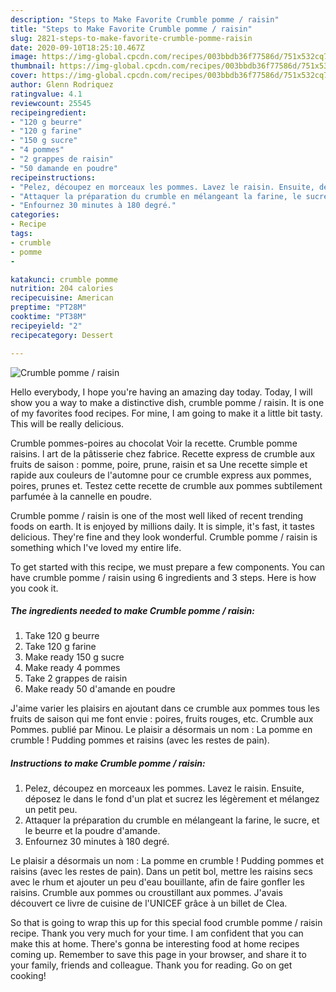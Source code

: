 ```yaml
---
description: "Steps to Make Favorite Crumble pomme / raisin"
title: "Steps to Make Favorite Crumble pomme / raisin"
slug: 2821-steps-to-make-favorite-crumble-pomme-raisin
date: 2020-09-10T18:25:10.467Z
image: https://img-global.cpcdn.com/recipes/003bbdb36f77586d/751x532cq70/crumble-pomme-raisin-photo-principale-de-la-recette.jpg
thumbnail: https://img-global.cpcdn.com/recipes/003bbdb36f77586d/751x532cq70/crumble-pomme-raisin-photo-principale-de-la-recette.jpg
cover: https://img-global.cpcdn.com/recipes/003bbdb36f77586d/751x532cq70/crumble-pomme-raisin-photo-principale-de-la-recette.jpg
author: Glenn Rodriquez
ratingvalue: 4.1
reviewcount: 25545
recipeingredient:
- "120 g beurre"
- "120 g farine"
- "150 g sucre"
- "4 pommes"
- "2 grappes de raisin"
- "50 damande en poudre"
recipeinstructions:
- "Pelez, découpez en morceaux les pommes. Lavez le raisin. Ensuite, déposez le dans le fond d&#39;un plat et sucrez les légèrement et mélangez un petit peu."
- "Attaquer la préparation du crumble en mélangeant la farine, le sucre, et le beurre et la poudre d&#39;amande."
- "Enfournez 30 minutes à 180 degré."
categories:
- Recipe
tags:
- crumble
- pomme
- 

katakunci: crumble pomme  
nutrition: 204 calories
recipecuisine: American
preptime: "PT28M"
cooktime: "PT38M"
recipeyield: "2"
recipecategory: Dessert

---
```



![Crumble pomme / raisin](https://img-global.cpcdn.com/recipes/003bbdb36f77586d/751x532cq70/crumble-pomme-raisin-photo-principale-de-la-recette.jpg)

Hello everybody, I hope you're having an amazing day today. Today, I will show you a way to make a distinctive dish, crumble pomme / raisin. It is one of my favorites food recipes. For mine, I am going to make it a little bit tasty. This will be really delicious.

Crumble pommes-poires au chocolat Voir la recette. Crumble pomme raisins. l art de la pâtisserie chez fabrice. Recette express de crumble aux fruits de saison : pomme, poire, prune, raisin et sa Une recette simple et rapide aux couleurs de l&#39;automne pour ce crumble express aux pommes, poires, prunes et. Testez cette recette de crumble aux pommes subtilement parfumée à la cannelle en poudre.

Crumble pomme / raisin is one of the most well liked of recent trending foods on earth. It is enjoyed by millions daily. It is simple, it's fast, it tastes delicious. They're fine and they look wonderful. Crumble pomme / raisin is something which I've loved my entire life.


To get started with this recipe, we must prepare a few components. You can have crumble pomme / raisin using 6 ingredients and 3 steps. Here is how you cook it.

<!--inarticleads1-->

##### The ingredients needed to make Crumble pomme / raisin:

1. Take 120 g beurre
1. Take 120 g farine
1. Make ready 150 g sucre
1. Make ready 4 pommes
1. Take 2 grappes de raisin
1. Make ready 50 d&#39;amande en poudre


J&#39;aime varier les plaisirs en ajoutant dans ce crumble aux pommes tous les fruits de saison qui me font envie : poires, fruits rouges, etc. Crumble aux Pommes. publié par Minou. Le plaisir a désormais un nom : La pomme en crumble ! Pudding pommes et raisins (avec les restes de pain). 

<!--inarticleads2-->

##### Instructions to make Crumble pomme / raisin:

1. Pelez, découpez en morceaux les pommes. Lavez le raisin. Ensuite, déposez le dans le fond d&#39;un plat et sucrez les légèrement et mélangez un petit peu.
1. Attaquer la préparation du crumble en mélangeant la farine, le sucre, et le beurre et la poudre d&#39;amande.
1. Enfournez 30 minutes à 180 degré.


Le plaisir a désormais un nom : La pomme en crumble ! Pudding pommes et raisins (avec les restes de pain). Dans un petit bol, mettre les raisins secs avec le rhum et ajouter un peu d&#39;eau bouillante, afin de faire gonfler les raisins. Crumble aux pommes ou croustillant aux pommes. J&#39;avais découvert ce livre de cuisine de l&#39;UNICEF grâce à un billet de Clea. 

So that is going to wrap this up for this special food crumble pomme / raisin recipe. Thank you very much for your time. I am confident that you can make this at home. There's gonna be interesting food at home recipes coming up. Remember to save this page in your browser, and share it to your family, friends and colleague. Thank you for reading. Go on get cooking!
